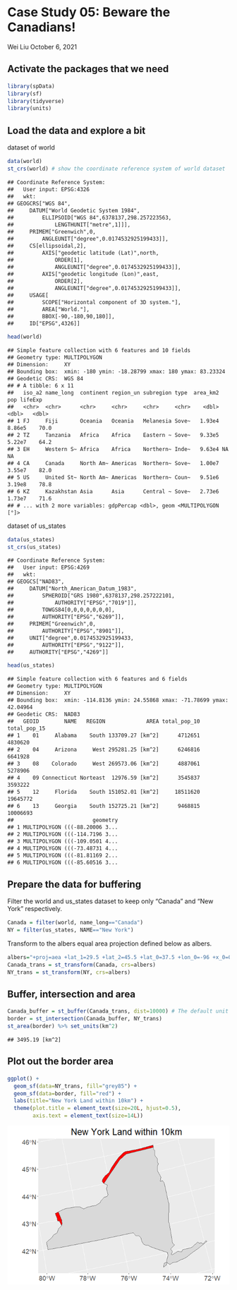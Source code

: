 Case Study 05: Beware the Canadians!
================
Wei Liu
October 6, 2021

## Activate the packages that we need

``` r
library(spData)
library(sf)
library(tidyverse)
library(units)
```

## Load the data and explore a bit

dataset of world

``` r
data(world)
st_crs(world) # show the coordinate reference system of world dataset
```

    ## Coordinate Reference System:
    ##   User input: EPSG:4326 
    ##   wkt:
    ## GEOGCRS["WGS 84",
    ##     DATUM["World Geodetic System 1984",
    ##         ELLIPSOID["WGS 84",6378137,298.257223563,
    ##             LENGTHUNIT["metre",1]]],
    ##     PRIMEM["Greenwich",0,
    ##         ANGLEUNIT["degree",0.0174532925199433]],
    ##     CS[ellipsoidal,2],
    ##         AXIS["geodetic latitude (Lat)",north,
    ##             ORDER[1],
    ##             ANGLEUNIT["degree",0.0174532925199433]],
    ##         AXIS["geodetic longitude (Lon)",east,
    ##             ORDER[2],
    ##             ANGLEUNIT["degree",0.0174532925199433]],
    ##     USAGE[
    ##         SCOPE["Horizontal component of 3D system."],
    ##         AREA["World."],
    ##         BBOX[-90,-180,90,180]],
    ##     ID["EPSG",4326]]

``` r
head(world)
```

    ## Simple feature collection with 6 features and 10 fields
    ## Geometry type: MULTIPOLYGON
    ## Dimension:     XY
    ## Bounding box:  xmin: -180 ymin: -18.28799 xmax: 180 ymax: 83.23324
    ## Geodetic CRS:  WGS 84
    ## # A tibble: 6 x 11
    ##   iso_a2 name_long  continent region_un subregion type  area_km2     pop lifeExp
    ##   <chr>  <chr>      <chr>     <chr>     <chr>     <chr>    <dbl>   <dbl>   <dbl>
    ## 1 FJ     Fiji       Oceania   Oceania   Melanesia Sove~   1.93e4  8.86e5    70.0
    ## 2 TZ     Tanzania   Africa    Africa    Eastern ~ Sove~   9.33e5  5.22e7    64.2
    ## 3 EH     Western S~ Africa    Africa    Northern~ Inde~   9.63e4 NA         NA  
    ## 4 CA     Canada     North Am~ Americas  Northern~ Sove~   1.00e7  3.55e7    82.0
    ## 5 US     United St~ North Am~ Americas  Northern~ Coun~   9.51e6  3.19e8    78.8
    ## 6 KZ     Kazakhstan Asia      Asia      Central ~ Sove~   2.73e6  1.73e7    71.6
    ## # ... with 2 more variables: gdpPercap <dbl>, geom <MULTIPOLYGON [°]>

dataset of us\_states

``` r
data(us_states)
st_crs(us_states)
```

    ## Coordinate Reference System:
    ##   User input: EPSG:4269 
    ##   wkt:
    ## GEOGCS["NAD83",
    ##     DATUM["North_American_Datum_1983",
    ##         SPHEROID["GRS 1980",6378137,298.257222101,
    ##             AUTHORITY["EPSG","7019"]],
    ##         TOWGS84[0,0,0,0,0,0,0],
    ##         AUTHORITY["EPSG","6269"]],
    ##     PRIMEM["Greenwich",0,
    ##         AUTHORITY["EPSG","8901"]],
    ##     UNIT["degree",0.0174532925199433,
    ##         AUTHORITY["EPSG","9122"]],
    ##     AUTHORITY["EPSG","4269"]]

``` r
head(us_states)
```

    ## Simple feature collection with 6 features and 6 fields
    ## Geometry type: MULTIPOLYGON
    ## Dimension:     XY
    ## Bounding box:  xmin: -114.8136 ymin: 24.55868 xmax: -71.78699 ymax: 42.04964
    ## Geodetic CRS:  NAD83
    ##   GEOID        NAME   REGION             AREA total_pop_10 total_pop_15
    ## 1    01     Alabama    South 133709.27 [km^2]      4712651      4830620
    ## 2    04     Arizona     West 295281.25 [km^2]      6246816      6641928
    ## 3    08    Colorado     West 269573.06 [km^2]      4887061      5278906
    ## 4    09 Connecticut Norteast  12976.59 [km^2]      3545837      3593222
    ## 5    12     Florida    South 151052.01 [km^2]     18511620     19645772
    ## 6    13     Georgia    South 152725.21 [km^2]      9468815     10006693
    ##                         geometry
    ## 1 MULTIPOLYGON (((-88.20006 3...
    ## 2 MULTIPOLYGON (((-114.7196 3...
    ## 3 MULTIPOLYGON (((-109.0501 4...
    ## 4 MULTIPOLYGON (((-73.48731 4...
    ## 5 MULTIPOLYGON (((-81.81169 2...
    ## 6 MULTIPOLYGON (((-85.60516 3...

## Prepare the data for buffering

Filter the world and us\_states dataset to keep only “Canada” and “New
York” respectively.

``` r
Canada = filter(world, name_long=="Canada")
NY = filter(us_states, NAME=="New York")
```

Transform to the albers equal area projection defined below as albers.

``` r
albers="+proj=aea +lat_1=29.5 +lat_2=45.5 +lat_0=37.5 +lon_0=-96 +x_0=0 +y_0=0 +ellps=GRS80 +datum=NAD83 +units=m +no_defs"
Canada_trans = st_transform(Canada, crs=albers)
NY_trans = st_transform(NY, crs=albers)
```

## Buffer, intersection and area

``` r
Canada_buffer = st_buffer(Canada_trans, dist=10000) # The default unit is meter.
border = st_intersection(Canada_buffer, NY_trans)
st_area(border) %>% set_units(km^2)
```

    ## 3495.19 [km^2]

## Plot out the border area

``` r
ggplot() +
  geom_sf(data=NY_trans, fill="grey85") +
  geom_sf(data=border, fill="red") +
  labs(title="New York Land within 10km") +
  theme(plot.title = element_text(size=20L, hjust=0.5),
        axis.text = element_text(size=14L))
```

<img src="case_study_05_files/figure-gfm/unnamed-chunk-9-1.png" style="display: block; margin: auto;" />
